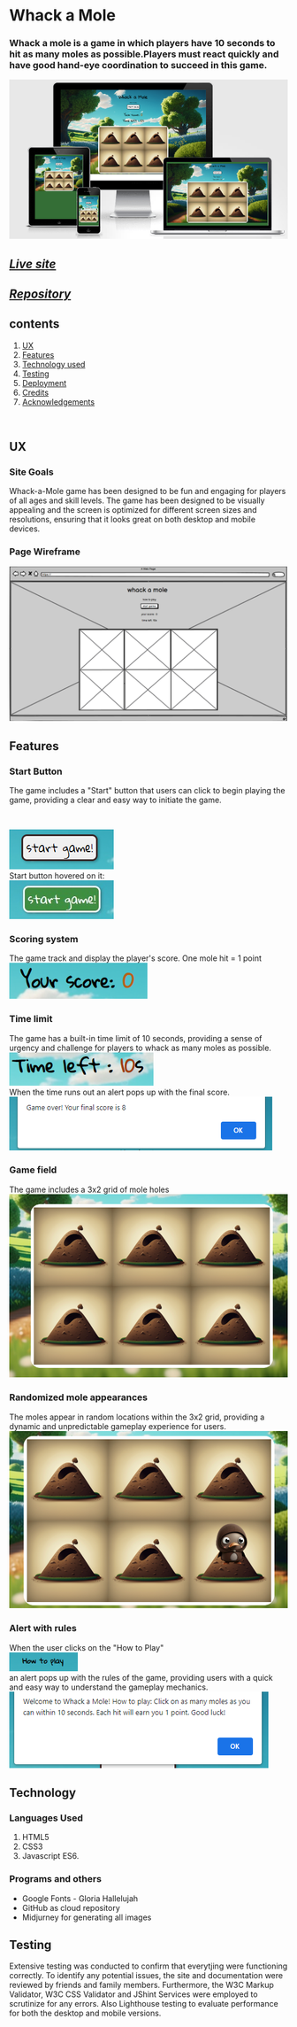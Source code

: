 #  Whack a Mole 

### Whack a mole is a game in which players have 10 seconds to hit as many moles as possible.Players must react quickly and have good hand-eye coordination to succeed in this  game.

![Responsive screenshot](assets/images/readme/responsiv.png)
## *[Live site](https://karoskodev.github.io/Whack-a-Mole/)*
## *[Repository](https://github.com/Karoskodev/Whack-a-Mole)*

## contents

1. [ UX ](#ux)
2. [ Features ](#features)  
3. [ Technology used ](#technology)
4. [ Testing ](#testing)
5. [ Deployment](#deployment)
6. [ Credits](#credits)
7. [ Acknowledgements](#acknowledgements)

<br>

## UX
### Site Goals
Whack-a-Mole game has been designed to be fun and engaging for players of all ages and skill levels.
The game has been designed to be visually appealing and the screen is optimized for different screen sizes and resolutions, ensuring that it looks great on both desktop and mobile devices.

### Page Wireframe

  ![Page Wireframe](assets/images/readme/wire.png)

## Features

### Start Button
 The game includes a "Start" button that users can click to begin playing the game, providing a clear and easy way to initiate the game.

<br>

![Start button](assets/images/readme/button1.png)
<br>
Start button hovered on it:
<br>
![Start button hovered on it](assets/images/readme/button2.jpg)

### Scoring system
The game track and display the player's score. One mole hit = 1 point
<br>
![score](assets/images/readme/score.png)

### Time limit
The game has a built-in time limit of 10 seconds, providing a sense of urgency and challenge for players to whack as many moles as possible.
<br>
![time left](assets/images/readme/time.png)
<br>
When the time runs out an alert pops up with the final score.
<br>
![game over alert](assets/images/readme/final.png)

### Game field
The game includes a 3x2 grid of mole holes
<br>
![game field](assets/images/readme/field.png)

### Randomized mole appearances
The moles appear in random  locations within the 3x2 grid, providing a dynamic and unpredictable gameplay experience for users.
<br>
![random mole](assets/images/readme/random.png)


### Alert with rules 
When the user clicks on the "How to Play"
<br> 
![How to play](assets/images/readme/how.png)
<br>
an alert pops up with the rules of the game, providing users with a quick and easy way to understand the gameplay mechanics.
![alert how to play](assets/images/readme/howalert.png)

## Technology
 ### Languages Used
  1. HTML5
  2. CSS3
  3. Javascript ES6.
 ### Programs and others
 - Google Fonts - Gloria Hallelujah
 - GitHub as cloud repository
 - Midjurney for generating all images 

 ## Testing
Extensive testing was conducted to confirm that everytjing were functioning correctly.
To identify any potential issues, the site and documentation were reviewed by friends and family members.
Furthermore, the W3C Markup Validator, W3C CSS Validator and JShint Services were employed to scrutinize for any errors.
 Also Lighthouse testing to evaluate performance for both the desktop and mobile versions.
